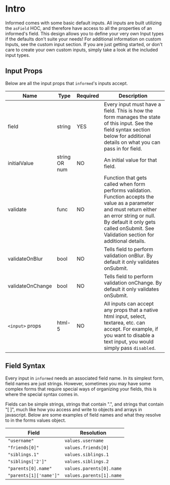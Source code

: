 # Intro

Informed comes with some basic default inputs. All inputs are built utilizing the `asField` HOC, and therefore have access to all the properties of an informed's field. This design allows you to define your very own Input types if the defaults don't suite your needs! For additional information on custom Inputs, see the custom input section. If you are just getting started, or don't care to create your own custom inputs, simply take a look at the included input types.

## Input Props

Below are all the input props that `informed`'s inputs accept.

| Name           | Type          | Required | Description                     |
|----------------|---------------|----------|---------------------------------|
| field          | string        |   YES    | Every input must have a field. This is how the form manages the state of this input. See the field syntax section below for additional details on what you can pass in for field.
| initialValue   | string OR num |   NO     | An initial value for that field.
| validate       | func          |   NO     | Function that gets called when form performs validation. Function accepts the value as a parameter and must return either an error string or null. By default it only gets called onSubmit. See Validation section for additional details.
| validateOnBlur | bool          |   NO     | Tells field to perform validation onBlur. By default it only validates onSubmit.
| validateOnChange | bool        |   NO     | Tells field to perform validation onChange. By default it only validates onSubmit.
| `<input>` props | html-5       |   NO     | All inputs can accept any props that a native html input, select, textarea, etc. can accept. For example, if you want to disable a text input, you would simply pass `disabled`.

## Field Syntax

Every input in `informed` needs an associated field name. In its simplest form, field names are just strings. However, sometimes you may have some complex forms that require special ways of organizing your fields, this is where the special syntax comes in.

Fields can be simple strings, strings that contain ".", and strings that contain "[ ]", much like how you access and write to objects and arrays in javascript. Below are some examples of field names and what they resolve to in the forms values object.

| Field                  | Resolution                       |
|------------------------|----------------------------------|
| `"username"`           | `values.username`                |
| `"friends[0]"`         | `values.friends[0]`              |
| `"siblings.1"`         | `values.siblings.1`              |
| `"siblings['2']"`      | `values.siblings.2`              |
| `"parents[0].name"`    | `values.parents[0].name`         |
| `"parents[1]['name']"` | `values.parents[1].name`         |

<!-- STORY -->
